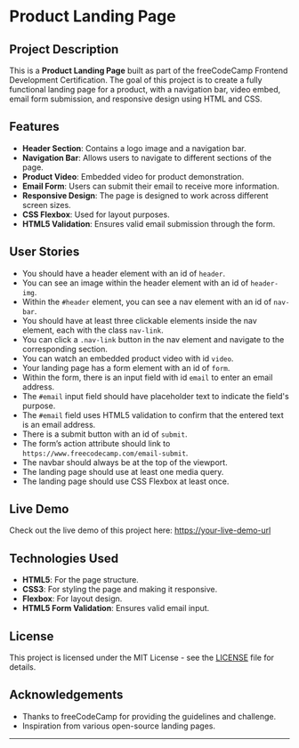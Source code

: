 # Product Landing Page

## Project Description

This is a **Product Landing Page** built as part of the freeCodeCamp Frontend Development Certification. The goal of this project is to create a fully functional landing page for a product, with a navigation bar, video embed, email form submission, and responsive design using HTML and CSS.

## Features

- **Header Section**: Contains a logo image and a navigation bar.
- **Navigation Bar**: Allows users to navigate to different sections of the page.
- **Product Video**: Embedded video for product demonstration.
- **Email Form**: Users can submit their email to receive more information.
- **Responsive Design**: The page is designed to work across different screen sizes.
- **CSS Flexbox**: Used for layout purposes.
- **HTML5 Validation**: Ensures valid email submission through the form.

## User Stories

- You should have a header element with an id of `header`.
- You can see an image within the header element with an id of `header-img`.
- Within the `#header` element, you can see a nav element with an id of `nav-bar`.
- You should have at least three clickable elements inside the nav element, each with the class `nav-link`.
- You can click a `.nav-link` button in the nav element and navigate to the corresponding section.
- You can watch an embedded product video with id `video`.
- Your landing page has a form element with an id of `form`.
- Within the form, there is an input field with id `email` to enter an email address.
- The `#email` input field should have placeholder text to indicate the field's purpose.
- The `#email` field uses HTML5 validation to confirm that the entered text is an email address.
- There is a submit button with an id of `submit`.
- The form’s action attribute should link to `https://www.freecodecamp.com/email-submit`.
- The navbar should always be at the top of the viewport.
- The landing page should use at least one media query.
- The landing page should use CSS Flexbox at least once.

## Live Demo

Check out the live demo of this project here: [https://your-live-demo-url](https://atharvaprojects.github.io/Product-Landing-Page/)

## Technologies Used

- **HTML5**: For the page structure.
- **CSS3**: For styling the page and making it responsive.
- **Flexbox**: For layout design.
- **HTML5 Form Validation**: Ensures valid email input.

## License

This project is licensed under the MIT License - see the [LICENSE](LICENSE) file for details.

## Acknowledgements

- Thanks to freeCodeCamp for providing the guidelines and challenge.
- Inspiration from various open-source landing pages.

---

